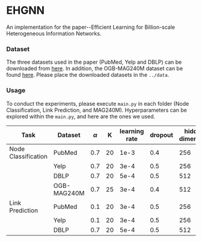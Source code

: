 # EHGNN

An implementation for the paper--Efficient Learning for Billion-scale Heterogeneous Information Networks.

### Dataset

The three datasets used in the paper (PubMed, Yelp and DBLP) can be downloaded from [here](https://drive.google.com/drive/folders/186u90Y0gzmdI-R6gQEOis1Nip6G759rv?usp=drive_link). In addition, the OGB-MAG240M dataset can be found [here](https://ogb.stanford.edu/docs/lsc/mag240m/). Please place the downloaded datasets in the `../data`.

### Usage

To conduct the experiments, please execute `main.py` in each folder (Node Classification, Link Prediction, and MAG240M). Hyperparameters can be explored within the `main.py`, and here are the ones we used.

| Task | Dataset | $\alpha$ | K   | learning rate | dropout | hidden dimension | layers | batch size |
| --- | --- | --- | --- | --- | --- | --- | --- | --- |
| Node Classification | PubMed | 0.7 | 20  | 1e-3 | 0.4 | 256 | 4   | 3000 |
|     | Yelp | 0.7 | 20  | 3e-4 | 0.5 | 256 | 4   | 3000 |
|     | DBLP | 0.7 | 20  | 5e-4 | 0.5 | 512 | 5   | 3000 |
|     | OGB-MAG240M | 0.7 | 25  | 3e-4 | 0.4 | 512 | 5   | 5000 |
| Link Prediction | PubMed | 0.1 | 20  | 3e-4 | 0.5 | 256 | 4   | 40  |
|     | Yelp | 0.1 | 20  | 3e-4 | 0.5 | 256 | 4   | 100 |
|     | DBLP | 0.7 | 20  | 5e-4 | 0.5 | 512 | 5   | 1000 |

